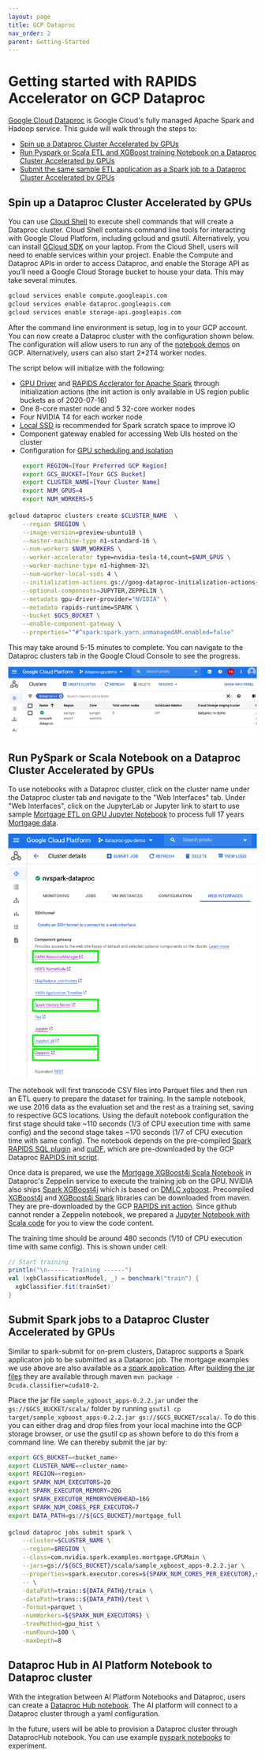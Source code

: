 ```yaml
---
layout: page
title: GCP Dataproc
nav_order: 2
parent: Getting-Started
---
```


# Getting started with RAPIDS Accelerator on GCP Dataproc
 [Google Cloud Dataproc](https://cloud.google.com/dataproc) is Google Cloud's fully managed Apache Spark and Hadoop service.  This guide will walk through the steps to:

* [Spin up a Dataproc Cluster Accelerated by GPUs](#spin-up-a-dataproc-cluster-accelerated-by-gpus)
* [Run Pyspark or Scala ETL and XGBoost training Notebook on a Dataproc Cluster Accelerated by GPUs](#run-pyspark-or-scala-notebook-on-a-dataproc-cluster-accelerated-by-gpus)
* [Submit the same sample ETL application as a Spark job to a Dataproc Cluster Accelerated by GPUs](#submit-spark-jobs-to-a-dataproc-cluster-accelerated-by-gpus)

## Spin up a Dataproc Cluster Accelerated by GPUs
 
 You can use [Cloud Shell](https://cloud.google.com/shell) to execute shell commands that will create a Dataproc cluster.  Cloud Shell contains command line tools for interacting with Google Cloud Platform, including gcloud and gsutil.  Alternatively, you can install [GCloud SDK](https://cloud.google.com/sdk/install) on your laptop.  From the Cloud Shell, users will need to enable services within your project.  Enable the Compute and Dataproc APIs in order to access Dataproc, and enable the Storage API as you’ll need a Google Cloud Storage bucket to house your data.  This may take several minutes.
```bash
gcloud services enable compute.googleapis.com
gcloud services enable dataproc.googleapis.com
gcloud services enable storage-api.googleapis.com
``` 

After the command line environment is setup, log in to your GCP account.  You can now create a Dataproc cluster with the configuration shown below.
The configuration will allow users to run any of the [notebook demos](https://github.com/NVIDIA/spark-rapids/tree/branch-0.2/docs/demo/GCP) on GCP.  Alternatively, users can also start 2*2T4 worker nodes.

The script below will initialize with the following: 

* [GPU Driver](https://github.com/GoogleCloudDataproc/initialization-actions/tree/master/gpu) and [RAPIDS Acclerator for Apache Spark](https://github.com/GoogleCloudDataproc/initialization-actions/tree/master/rapids) through initialization actions (the init action is only available in US region public buckets as of 2020-07-16)
* One 8-core master node and 5 32-core worker nodes
* Four NVIDIA T4 for each worker node
* [Local SSD](https://cloud.google.com/dataproc/docs/concepts/compute/dataproc-local-ssds) is recommended for Spark scratch space to improve IO 
* Component gateway enabled for accessing Web UIs hosted on the cluster
* Configuration for [GPU scheduling and isolation](yarn-gpu.md)


```bash
    export REGION=[Your Preferred GCP Region]
    export GCS_BUCKET=[Your GCS Bucket]
    export CLUSTER_NAME=[Your Cluster Name]
    export NUM_GPUS=4
    export NUM_WORKERS=5

gcloud dataproc clusters create $CLUSTER_NAME  \
    --region $REGION \
    --image-version=preview-ubuntu18 \
    --master-machine-type n1-standard-16 \
    --num-workers $NUM_WORKERS \
    --worker-accelerator type=nvidia-tesla-t4,count=$NUM_GPUS \
    --worker-machine-type n1-highmem-32\
    --num-worker-local-ssds 4 \
    --initialization-actions gs://goog-dataproc-initialization-actions-${REGION}/gpu/install_gpu_driver.sh,gs://goog-dataproc-initialization-actions-${REGION}/rapids/rapids.sh \
    --optional-components=JUPYTER,ZEPPELIN \
    --metadata gpu-driver-provider="NVIDIA" \
    --metadata rapids-runtime=SPARK \
    --bucket $GCS_BUCKET \
    --enable-component-gateway \
    --properties="^#^spark:spark.yarn.unmanagedAM.enabled=false"
``` 
This may take around 5-15 minutes to complete.  You can navigate to the Dataproc clusters tab in the Google Cloud Console to see the progress.

![Dataproc Cluster](../img/dataproc-cluster.png)

## Run PySpark or Scala Notebook on a Dataproc Cluster Accelerated by GPUs
To use notebooks with a Dataproc cluster, click on the cluster name under the Dataproc cluster tab and navigate to the "Web Interfaces" tab.  Under "Web Interfaces", click on the JupyterLab or Jupyter link to start to use sample [Mortgage ETL on GPU Jupyter Notebook](../demo/GCP/Mortgage-ETL-GPU.ipynb) to process full 17 years [Mortgage data](https://rapidsai.github.io/demos/datasets/mortgage-data). 

![Dataproc Web Interfaces](../img/dataproc-service.png)

The notebook will first transcode CSV files into Parquet files and then run an ETL query to prepare the dataset for training.  In the sample notebook, we use 2016 data as the evaluation set and the rest as a training set, saving to respective GCS locations.  Using the default notebook configuration the first stage should take ~110 seconds (1/3 of CPU execution time with same config) and the second stage takes ~170 seconds (1/7 of CPU execution time with same config).  The notebook depends on the pre-compiled [Spark RAPIDS SQL plugin](https://mvnrepository.com/artifact/com.nvidia/rapids-4-spark) and [cuDF](https://mvnrepository.com/artifact/ai.rapids/cudf/0.15), which are pre-downloaded by the GCP Dataproc [RAPIDS init script](https://github.com/GoogleCloudDataproc/initialization-actions/tree/master/rapids).

Once data is prepared, we use the [Mortgage XGBoost4j Scala Notebook](../demo/GCP/mortgage-xgboost4j-gpu-scala.zpln) in Dataproc's Zeppelin service to execute the training job on the GPU.  NVIDIA also ships [Spark XGBoost4j](https://github.com/NVIDIA/spark-xgboost) which is based on [DMLC xgboost](https://github.com/dmlc/xgboost).  Precompiled [XGBoost4j](https://repo1.maven.org/maven2/com/nvidia/xgboost4j_3.0/) and [XGBoost4j Spark](https://repo1.maven.org/maven2/com/nvidia/xgboost4j-spark_3.0/1.0.0-0.1.0/) libraries can be downloaded from maven.  They are pre-downloaded by the GCP [RAPIDS init action](https://github.com/GoogleCloudDataproc/initialization-actions/tree/master/rapids).  Since github cannot render a Zeppelin notebook, we prepared a [Jupyter Notebook with Scala code](../demo/GCP/mortgage-xgboost4j-gpu-scala.ipynb) for you to view the code content. 

The training time should be around 480 seconds (1/10 of CPU execution time with same config).  This is shown under cell:
```scala
// Start training
println("\n------ Training ------")
val (xgbClassificationModel, _) = benchmark("train") {
  xgbClassifier.fit(trainSet)
}
```

## Submit Spark jobs to a Dataproc Cluster Accelerated by GPUs
Similar to spark-submit for on-prem clusters, Dataproc supports a Spark applicaton job to be submitted as a Dataproc job.  The mortgage examples we use above are also available as a [spark application](https://github.com/NVIDIA/spark-xgboost-examples/tree/spark-3/examples/apps/scala).  After [building the jar files](https://github.com/NVIDIA/spark-xgboost-examples/blob/spark-3/getting-started-guides/building-sample-apps/scala.md) they are available through maven `mvn package -Dcuda.classifier=cuda10-2`. 

Place the jar file `sample_xgboost_apps-0.2.2.jar` under the `gs://$GCS_BUCKET/scala/` folder by running `gsutil cp target/sample_xgboost_apps-0.2.2.jar gs://$GCS_BUCKET/scala/`.  To do this you can either drag and drop files from your local machine into the GCP storage browser, or use the gsutil cp as shown before to do this from a command line.  We can thereby submit the jar by:

```bash
export GCS_BUCKET=<bucket_name>
export CLUSTER_NAME=<cluster_name>
export REGION=<region>
export SPARK_NUM_EXECUTORS=20
export SPARK_EXECUTOR_MEMORY=20G
export SPARK_EXECUTOR_MEMORYOVERHEAD=16G
export SPARK_NUM_CORES_PER_EXECUTOR=7
export DATA_PATH=gs://${GCS_BUCKET}/mortgage_full

gcloud dataproc jobs submit spark \
    --cluster=$CLUSTER_NAME \
    --region=$REGION \
    --class=com.nvidia.spark.examples.mortgage.GPUMain \
    --jars=gs://${GCS_BUCKET}/scala/sample_xgboost_apps-0.2.2.jar \
    --properties=spark.executor.cores=${SPARK_NUM_CORES_PER_EXECUTOR},spark.task.cpus=${SPARK_NUM_CORES_PER_EXECUTOR},spark.executor.memory=${SPARK_EXECUTOR_MEMORY},spark.executor.memoryOverhead=${SPARK_EXECUTOR_MEMORYOVERHEAD},spark.executor.resource.gpu.amount=1,spark.task.resource.gpu.amount=1,spark.rapids.sql.hasNans=false,spark.rapids.sql.batchSizeBytes=512M,spark.rapids.sql.reader.batchSizeBytes=768M,spark.rapids.sql.variableFloatAgg.enabled=true,spark.rapids.memory.gpu.pooling.enabled=false \
    -- \
    -dataPath=train::${DATA_PATH}/train \
    -dataPath=trans::${DATA_PATH}/test \
    -format=parquet \
    -numWorkers=${SPARK_NUM_EXECUTORS} \
    -treeMethod=gpu_hist \
    -numRound=100 \
    -maxDepth=8   
``` 

## Dataproc Hub in AI Platform Notebook to Dataproc cluster 
With the integration between AI Platform Notebooks and Dataproc, users can create a [Dataproc Hub notebook](https://cloud.google.com/blog/products/data-analytics/administering-jupyter-notebooks-for-spark-workloads-on-dataproc).  The AI platform will connect to a Dataproc cluster through a yaml configuration.

In the future, users will be able to provision a Dataproc cluster through DataprocHub notebook.  You can use example [pyspark notebooks](../demo/GCP/Mortgage-ETL-GPU.ipynb) to experiment. 
